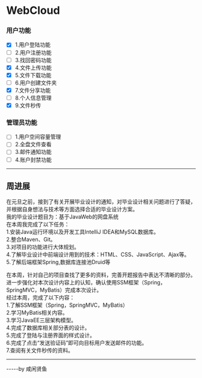 # WebCloud

### 用户功能

- [x] 1.用户登陆功能
- [ ] 2.用户注册功能
- [ ] 3.找回密码功能
- [x] 4.文件上传功能
- [x] 5.文件下载功能
- [ ] 6.用户创建文件夹
- [x] 7.文件分享功能
- [ ] 8.个人信息管理
- [x] 9.文件秒传

### 管理员功能
- [ ] 1.用户空间容量管理
- [ ] 2.全盘文件查看
- [ ] 3.邮件通知功能
- [ ] 4.账户封禁功能

--------------------------  
## 周进展  
在元旦之前，接到了有关开展毕业设计的通知，对毕业设计相关问题进行了答疑，并根据自身想法与技术等方面选择合适的毕业设计方案。  
我的毕业设计题目为：基于JavaWeb的网盘系统  
在本周我完成了以下任务：  
1.安装Java运行环境以及开发工具IntelliJ IDEA和MySQL数据库。  
2.整合Maven、Git。  
3.对项目的功能进行大体规划。  
4.了解毕业设计中前端设计用到的技术：HTML、CSS、JavaScript、Ajax等。  
5.了解后端框架Spring,数据库连接池Druid等

在本周，针对自己的项目查找了更多的资料，完善开题报告中表达不清晰的部分。进一步强化对本次设计内容上的认知，确认使用SSM框架（Spring，SpringMVC，MyBatis）完成本次设计。  
经过本周，完成了以下内容：  
1.了解SSM框架（Spring，SpringMVC，MyBatis）  
2.学习MyBatis相关内容。  
3.学习JavaEE三层架构模型。  
4.完成了数据库相关部分表的设计。  
5.完成了登陆与注册界面的样式设计。  
6.完成了点击“发送验证码”即可向目标用户发送邮件的功能。  
7.查阅有关文件秒传的资料。  


---------------------------------

-----by 咸闲贤鱼  